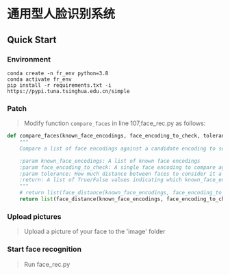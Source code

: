 # 通用型人脸识别系统
## Quick Start
### Environment
```
conda create -n fr_env python=3.8
conda activate fr_env
pip install -r requirements.txt -i https://pypi.tuna.tsinghua.edu.cn/simple
```

### Patch
>Modify function `compare_faces` in line 107,face_rec.py as follows:
> 
```python
def compare_faces(known_face_encodings, face_encoding_to_check, tolerance=0.6):
    """
    Compare a list of face encodings against a candidate encoding to see if they match.

    :param known_face_encodings: A list of known face encodings
    :param face_encoding_to_check: A single face encoding to compare against the list
    :param tolerance: How much distance between faces to consider it a match. Lower is more strict. 0.6 is typical best performance.
    :return: A list of True/False values indicating which known_face_encodings match the face encoding to check
    """
    # return list(face_distance(known_face_encodings, face_encoding_to_check) <= tolerance)
    return list(face_distance(known_face_encodings, face_encoding_to_check))
```

### Upload pictures
> Upload a picture of your face  to the 'image' folder
> 

### Start face recognition
>Run face_rec.py
> 
